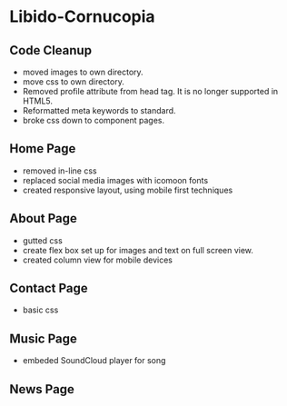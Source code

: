 # Libido-Cornucopia

## Code Cleanup
- moved images to own directory.
- move css to own directory.
- Removed profile attribute from head tag.  It is no longer supported in HTML5.
- Reformatted meta keywords to standard.
- broke css down to component pages.

## Home Page
- removed in-line css
- replaced social media images with icomoon fonts
- created responsive layout, using mobile first techniques

## About Page
- gutted css
- create flex box set up for images and text on full screen view.
- created column view for mobile devices

## Contact Page
- basic css

## Music Page
- embeded SoundCloud player for song

## News Page
